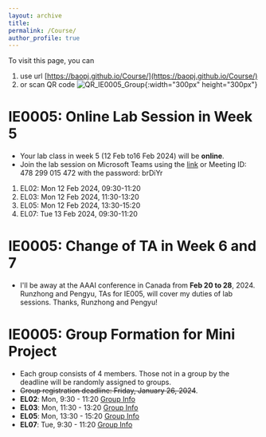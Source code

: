 ```yaml
---
layout: archive
title: 
permalink: /Course/
author_profile: true
---
```


To visit this page, you can
1. use url [https://baopj.github.io/Course/](https://baopj.github.io/Course/) 
2. or scan QR code 
![QR_IE0005_Group](https://baopj.github.io/images/QR_IE0005_Group.png){:width="300px" height="300px"}

# IE0005: Online Lab Session in Week 5
- Your lab class in week 5 (12 Feb to16 Feb 2024) will be **online**.
- Join the lab session on Microsoft Teams using the [link](https://teams.microsoft.com/l/meetup-join/19%3ameeting_OWEyZDgwOGMtNzEzNi00NmU3LWIwOTgtNDAxY2U1NTIwMzY3%40thread.v2/0?context=%7b%22Tid%22%3a%2215ce9348-be2a-462b-8fc0-e1765a9b204a%22%2c%22Oid%22%3a%22b2899b41-7f8a-4b87-86d5-6f71392317a3%22%7d) or Meeting ID: 478 299 015 472 with the password: brDiYr

1. EL02: Mon 12 Feb 2024, 09:30-11:20
2. EL03: Mon 12 Feb 2024, 11:30-13:20
3. EL05: Mon 12 Feb 2024, 13:30-15:20
4. EL07: Tue   13 Feb 2024, 09:30-11:20

# IE0005: Change of TA in Week 6 and 7
-   I'll be away at the AAAI conference in Canada from **Feb 20 to 28**, 2024. Runzhong and Pengyu, TAs for IE005, will cover my duties of lab sessions. Thanks, Runzhong and Pengyu! 

# IE0005: Group Formation for Mini Project
- Each group consists of 4 members. Those not in a group by the deadline will be randomly assigned to groups.
- <del>Group registration deadline: Friday, January 26, 2024</del>. 
- **EL02**: Mon, 9:30 - 11:20  [Group Info](https://docs.google.com/spreadsheets/d/1evCmdrF5lygupPDoQHVzwdcB-urkrGARy2joQOeklbc)
- **EL03**: Mon, 11:30 - 13:20 [Group Info](https://docs.google.com/spreadsheets/d/1aUSOMDJob0KzTtVo3SXQq347cvpRR9EvQMuIw9jtwKY)
- **EL05**: Mon, 13:30 - 15:20 [Group Info](https://docs.google.com/spreadsheets/d/1KQ2i9b7nIkLm7rHrdHm31kqhH_P1ZTMQKynIgdsj4eQ/)
- **EL07**: Tue, 9:30 - 11:20 [Group Info](https://docs.google.com/spreadsheets/d/1yOqa7CF7cSCC3tdBGQX4OXrbUypRrzRVjERSDaskZJ8)

